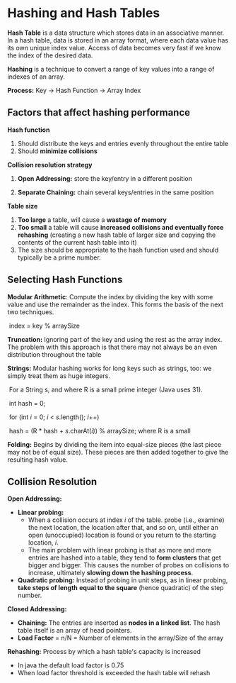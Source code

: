 # Hashing and Hash Tables

**Hash Table** is a data structure which stores data in an associative manner. In a hash table, data is stored in an array format, where each data value has its own unique index value. Access of data becomes very fast if we know the index of the desired data.

**Hashing** is a technique to convert a range of key values into a range of indexes of an array.

**Process:** Key -> Hash Function -> Array Index



## Factors that affect hashing performance

**Hash function** 

1. Should distribute the keys and entries evenly throughout the entire table 
2. Should **minimize collisions** 



**Collision resolution strategy** 

1. **Open Addressing:** store the key/entry in a different position 

1. **Separate Chaining:** chain several keys/entries in the same position 



**Table size** 

1. **Too large** a table, will cause a **wastage of memory** 
2. **Too small** a table will cause **increased collisions and eventually force rehashing** (creating a new hash table of larger size and copying the contents of the current hash table into it) 
3. The size should be appropriate to the hash function used and should typically be a prime number. 



## Selecting Hash Functions

**Modular Arithmetic**: Compute the index by dividing the key with some value and use the remainder as the index. This forms the basis of the next two techniques.

​	index = key % arraySize

**Truncation:** Ignoring part of the key and using the rest as the array index. The problem with this approach is that there may not always be an even distribution throughout the table

**Strings:** Modular hashing works for long keys such as strings, too: we simply treat them as huge integers.

​	For a String s, and where R is a small prime integer (Java uses 31).

​	int hash = 0; 

​	for (int *i* = 0; *i* < *s*.length(); *i*++) 

​	hash = (R * hash + *s*.charAt(*i*)) % arraySize; where R is a small 

**Folding:** Begins by dividing the item into equal-size pieces (the last piece may not be of equal size). These pieces are then added together to give the resulting hash value.



## Collision Resolution

**Open Addressing:**

- **Linear probing:** 
  - When a collision occurs at index *i* of the table. probe (i.e., examine) the next location, the location after that, and so on, until either an open (unoccupied) location is found or you return to the starting location, *i*.
  - The main problem with linear probing is that as more and more entries are hashed into a table, they tend to **form clusters** that get bigger and bigger. This causes the number of probes on collisions to increase, ultimately **slowing down the hashing process**.
- **Quadratic probing:** Instead of probing in unit steps, as in linear probing, **take steps of length**
  **equal to the square** (hence quadratic) of the step number.

**Closed Addressing:**

* **Chaining:** The entries are inserted as **nodes in a linked list**. The hash table itself is an array of head pointers.
* **Load Factor** = n/N = Number of elements in the array/Size of the array

**Rehashing:** Process by which a hash table's capacity is increased

* In java the default load factor is 0.75
* When load factor threshold is exceeded the hash table will rehash